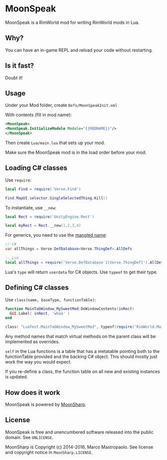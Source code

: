 # MoonSpeak

MoonSpeak is a RimWorld mod for writing RimWorld mods in Lua.

## Why?

You can have an in-game REPL and reload your code without restarting.

## Is it fast?

Doubt it!

## Usage

Under your Mod folder, create `Defs/MoonSpeakInit.xml`

With contents (fill in mod name):
```.xml
<MoonSpeak>
<MoonSpeak.InitializeModule Module="{{MODNAME}}"/>
</MoonSpeak>
```

Then create `Lua/main.lua` that sets up your mod.

Make sure the MoonSpeak mod is in the load order before your mod.

## Loading C# classes

Use `require`:

```.lua
local Find = require('Verse.Find')

Find.MapUI.selector.SingleSelectedThing.Kill()
```

To instantiate, use `__new`:

```.lua
local Rect = require('UnityEngine.Rect')

local myRect = Rect.__new(1,2,3,4)
```

For generics, you need to use the [mangled name](https://msdn.microsoft.com/en-us/library/w3f99sx1(v=vs.110).aspx#code-snippet-4):

```.cs
// C#
var allThings = Verse.DefDatabase<Verse.ThingDef>.AllDefs
```
```.lua
-- Lua
local allThings = require('Verse.DefDatabase`1[Verse.ThingDef]').AllDefs
```

Lua's `type` will return `userdata` for C# objects. Use `typeof` to get their type.

## Defining C# classes

Use `class(name, baseType, functionTable)`:

```.lua
function MainTabWindow_MySweetMod:DoWindowContents(inRect)
  GUI.Label( inRect, 'whoa' )
end

class( "LuaTest.MainTabWindow_MySweetMod", typeof(require('RimWorld.MainTabWindow')), MainTabWindow_MySweetMod )
```

Any method names that match virtual methods on the parent class will be
implemented as overrides.

`self` in the Lua functions is a table that has a metatable pointing both to the
functionTable provided and the backing C# object. This should mostly just work
the way you would expect.

If you re-define a class, the function table on all new and existing instances
is updated.

## How does it work

MoonSpeak is powered by [MoonSharp](https://github.com/xanathar/moonsharp/).

## License

MoonSpeak is free and unencumbered software released into the public domain. See
`UNLICENSE`.

MoonSharp is Copyright (c) 2014-2016, Marco Mastropaolo. See license and
copyright notice in `MoonSharp.LICENSE`.
